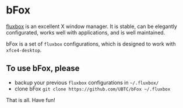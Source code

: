 # bFox

[fluxbox](http://fluxbox.org) is an excellent X window manager.
It is stable, can be elegantly configurated, works well with applications, and is well maintained.

bFox is a set of `fluxbox` configurations, which is designed to work with `xfce4-desktop`.

## To use bFox, please
- backup your previous `fluxbox` configurations in `~/.fluxbox/`
- clone bFox `git clone https://github.com/UBTC/bFox ~/.fluxbox`

That is all. Have fun!
